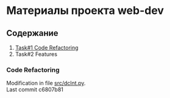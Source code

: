 # Материалы проекта web-dev

## Содержание
1. [Task#1 Code Refactoring](#code-refactoring)
2. Task#2 Features

### Code Refactoring <br>
Modification in file [src/dclnt.py](src/dclnt.py).<br>
Last commit c6807b81<br>
